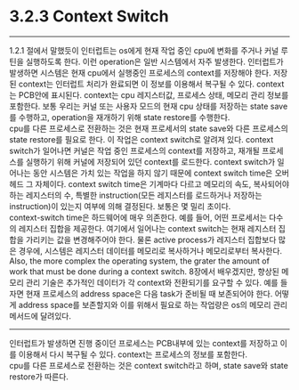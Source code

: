 # 3.2.3 Context Switch
---
1.2.1 절에서 말했듯이 인터럽트는 os에게 현재 작업 중인 cpu에 변화를 주거나 커널 루틴을 실행하도록 한다. 이런 operation은 일반 시스템에서 자주 발생한다. 인터럽트가 발생하면 시스템은 현재 cpu에서 실행중인 프로세스의 context를 저장해야 한다. 저장된 context는 인터럽트 처리가 완료되면 이 정보를 이용해서 복구될 수 있다. context는 PCB안에 표시된다. context는 cpu 레지스터값, 프로세스 상태, 메모리 관리 정보를 포함한다. 보통 우리는 커널 또는 사용자 모드의 현재 cpu 상태를 저장하는 state save를 수행하고, operation을 재개하기 위해 state restore를 수행한다.
<br>
cpu를 다른 프로세스로 전환하는 것은 현재 프로세서의 state save와 다른 프로세스의 state restore를 필요로 한다. 이 작업은 context switch로 알려져 있다. context switch가 일어나면 커널은 작업 중인 프로세스의 context를 저장하고, 재개될 프로세스를 실행하기 위해 커널에 저장되어 있던 context를 로드한다. context switch가 일어나는 동안 시스템은 가치 있는 작업을 하지 않기 때문에 context switch time은 오버헤드 그 자체이다. context switch time은 기계마다 다르고 메모리의 속도, 복사되어야 하는 레지스터의 수, 특별한 instruction(모든 레지스터를 로드하거나 저장하는 instruction)이 있는지 여부에 의해 결정된다. 보통은 몇 밀리 초이다.
<br>
context-switch time은 하드웨어에 매우 의존한다. 예를 들어, 어떤 프로세서는 다수의 레지스터 집합을 제공한다. 여기에서 일어나는 context switch는 현재 레지스터 집합을 가리키는 값을 변경해주어야 한다. 물론 active process가 레지스터 집합보다 많은 경우에, 시스템은 레지스터 데이터를 메모리로 복사하거나 메모리로부터 복사한다. Also, the more complex the operating system, the grater the amount of work that must be done during a context switch. 8장에서 배우겠지만, 향상된 메모리 관리 기술은 추가적인 데이터가 각 context와 전환되기를 요구할 수 있다. 예를 들자면 현재 프로세스의 address space은 다음 task가 준비될 때 보존되어야 한다. 어떻게 address space를 보존할지와 이를 위해서 필요로 하는 작업량은 os의 메모리 관리 메서드에 달려있다.

---

인터럽트가 발생하면 진행 중이던 프로세스는 PCB내부에 있는 context를 저장하고 이를 이용해서 다시 복구될 수 있다. context는 프로세스의 정보를 포함한다.
<br>
cpu를 다른 프로세스로 전환하는 것은 context switch라고 하며, state save와 state restore가 따른다.
